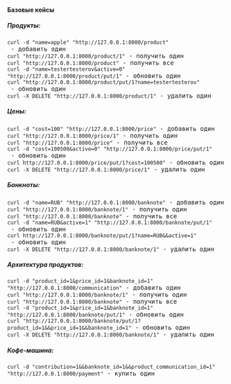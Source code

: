 #### Базовые кейсы
##### Продукты:
<pre>
<code>curl -d "name=apple" "http://127.0.0.1:8000/product"</code> - добавить один
<code>curl "http://127.0.0.1:8000/product/1"</code> - получить один
<code>curl "http://127.0.0.1:8000/product"</code> - получить все
<code>curl -d "name=testertesterov&active=0" "http://127.0.0.1:8000/product/put/1"</code> - обновить один
<code>curl "http://127.0.0.1:8000/product/put/1?name=testertesterov"</code> - обновить один
<code>curl -X DELETE "http://127.0.0.1:8000/product/1"</code> - удалить один
</pre>
##### Цены:
<pre>
<code>curl -d "cost=100" "http://127.0.0.1:8000/price"</code> - добавить один
<code>curl "http://127.0.0.1:8000/price/1"</code> - получить один
<code>curl "http://127.0.0.1:8000/price"</code> - получить все
<code>curl -d "cost=100500&active=0" "http://127.0.0.1:8000/price/put/1"</code> - обновить один
<code>curl http://127.0.0.1:8000/price/put/1?cost=100500"</code> - обновить один
<code>curl -X DELETE "http://127.0.0.1:8000/price/1"</code> - удалить один
</pre>
##### Банкноты:
<pre>
<code>curl -d "name=RUB" "http://127.0.0.1:8000/banknote"</code> - добавить один
<code>curl "http://127.0.0.1:8000/banknote/1"</code> - получить один
<code>curl "http://127.0.0.1:8000/banknote"</code> - получить все
<code>curl -d "name=RUB&active=1" "http://127.0.0.1:8000/banknote/put/1"</code> - обновить один
<code>curl http://127.0.0.1:8000/banknote/put/1?name=RUB&&active=1"</code> - обновить один
<code>curl -X DELETE "http://127.0.0.1:8000/banknote/1"</code> - удалить один
</pre>
##### Архитектура продуктов:
<pre>
<code>curl -d "product_id=1&price_id=1&banknote_id=1" "http://127.0.0.1:8000/communication"</code> - добавить один
<code>curl "http://127.0.0.1:8000/banknote/1"</code> - получить один
<code>curl "http://127.0.0.1:8000/banknote"</code> - получить все
<code>curl -d "product_id=1&price_id=1&banknote_id=1" "http://127.0.0.1:8000/banknote/put/1"</code> - обновить один
<code>curl "http://127.0.0.1:8000/banknote/put/1?product_id=1&&price_id=1&&banknote_id=1"</code> - обновить один
<code>curl -X DELETE "http://127.0.0.1:8000/banknote/1"</code> - удалить один
</pre>
##### Кофе-машина:
<pre>
<code>curl -d "contribution=1&&banknote_id=1&&product_communication_id=1" "http://127.0.0.1:8000/payment"</code> - купить один
</pre>
